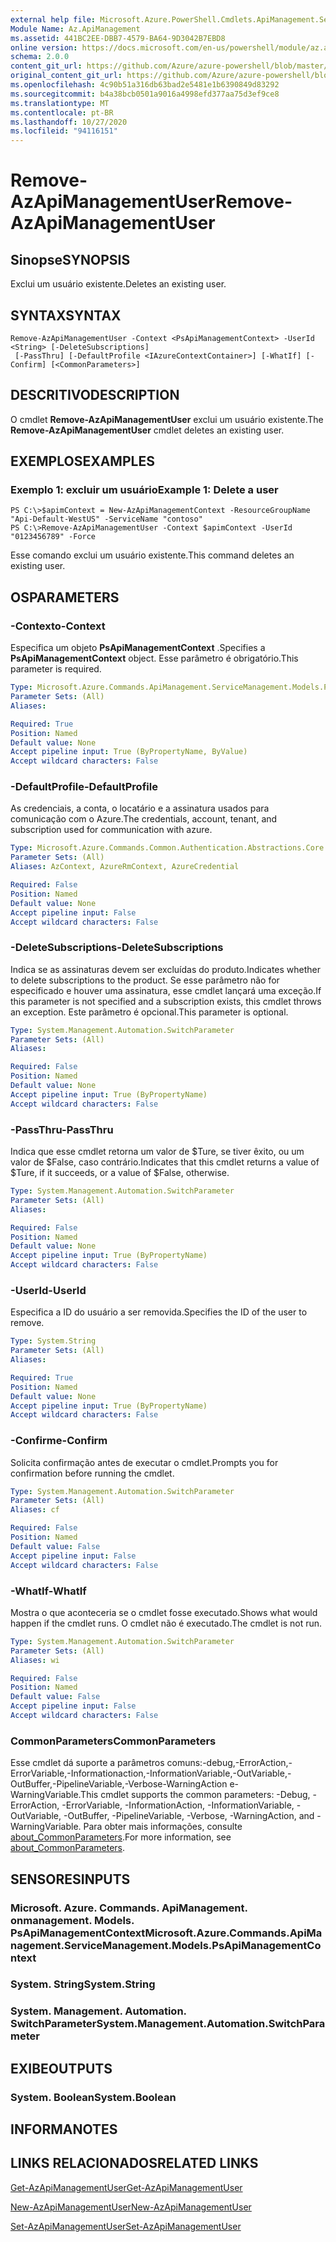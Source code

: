 ```yaml
---
external help file: Microsoft.Azure.PowerShell.Cmdlets.ApiManagement.ServiceManagement.dll-Help.xml
Module Name: Az.ApiManagement
ms.assetid: 441BC2EE-DBB7-4579-BA64-9D3042B7EBD8
online version: https://docs.microsoft.com/en-us/powershell/module/az.apimanagement/remove-azapimanagementuser
schema: 2.0.0
content_git_url: https://github.com/Azure/azure-powershell/blob/master/src/ApiManagement/ApiManagement/help/Remove-AzApiManagementUser.md
original_content_git_url: https://github.com/Azure/azure-powershell/blob/master/src/ApiManagement/ApiManagement/help/Remove-AzApiManagementUser.md
ms.openlocfilehash: 4c90b51a316db63bad2e5481e1b6390849d83292
ms.sourcegitcommit: b4a38bcb0501a9016a4998efd377aa75d3ef9ce8
ms.translationtype: MT
ms.contentlocale: pt-BR
ms.lasthandoff: 10/27/2020
ms.locfileid: "94116151"
---
```

# <span data-ttu-id="2ed25-101">Remove-AzApiManagementUser</span><span class="sxs-lookup"><span data-stu-id="2ed25-101">Remove-AzApiManagementUser</span></span>

## <span data-ttu-id="2ed25-102">Sinopse</span><span class="sxs-lookup"><span data-stu-id="2ed25-102">SYNOPSIS</span></span>
<span data-ttu-id="2ed25-103">Exclui um usuário existente.</span><span class="sxs-lookup"><span data-stu-id="2ed25-103">Deletes an existing user.</span></span>

## <span data-ttu-id="2ed25-104">SYNTAX</span><span class="sxs-lookup"><span data-stu-id="2ed25-104">SYNTAX</span></span>

```
Remove-AzApiManagementUser -Context <PsApiManagementContext> -UserId <String> [-DeleteSubscriptions]
 [-PassThru] [-DefaultProfile <IAzureContextContainer>] [-WhatIf] [-Confirm] [<CommonParameters>]
```

## <span data-ttu-id="2ed25-105">DESCRITIVO</span><span class="sxs-lookup"><span data-stu-id="2ed25-105">DESCRIPTION</span></span>
<span data-ttu-id="2ed25-106">O cmdlet **Remove-AzApiManagementUser** exclui um usuário existente.</span><span class="sxs-lookup"><span data-stu-id="2ed25-106">The **Remove-AzApiManagementUser** cmdlet deletes an existing user.</span></span>

## <span data-ttu-id="2ed25-107">EXEMPLOS</span><span class="sxs-lookup"><span data-stu-id="2ed25-107">EXAMPLES</span></span>

### <span data-ttu-id="2ed25-108">Exemplo 1: excluir um usuário</span><span class="sxs-lookup"><span data-stu-id="2ed25-108">Example 1: Delete a user</span></span>
```
PS C:\>$apimContext = New-AzApiManagementContext -ResourceGroupName "Api-Default-WestUS" -ServiceName "contoso"
PS C:\>Remove-AzApiManagementUser -Context $apimContext -UserId "0123456789" -Force
```

<span data-ttu-id="2ed25-109">Esse comando exclui um usuário existente.</span><span class="sxs-lookup"><span data-stu-id="2ed25-109">This command deletes an existing user.</span></span>

## <span data-ttu-id="2ed25-110">OS</span><span class="sxs-lookup"><span data-stu-id="2ed25-110">PARAMETERS</span></span>

### <span data-ttu-id="2ed25-111">-Contexto</span><span class="sxs-lookup"><span data-stu-id="2ed25-111">-Context</span></span>
<span data-ttu-id="2ed25-112">Especifica um objeto **PsApiManagementContext** .</span><span class="sxs-lookup"><span data-stu-id="2ed25-112">Specifies a **PsApiManagementContext** object.</span></span>
<span data-ttu-id="2ed25-113">Esse parâmetro é obrigatório.</span><span class="sxs-lookup"><span data-stu-id="2ed25-113">This parameter is required.</span></span>

```yaml
Type: Microsoft.Azure.Commands.ApiManagement.ServiceManagement.Models.PsApiManagementContext
Parameter Sets: (All)
Aliases:

Required: True
Position: Named
Default value: None
Accept pipeline input: True (ByPropertyName, ByValue)
Accept wildcard characters: False
```

### <span data-ttu-id="2ed25-114">-DefaultProfile</span><span class="sxs-lookup"><span data-stu-id="2ed25-114">-DefaultProfile</span></span>
<span data-ttu-id="2ed25-115">As credenciais, a conta, o locatário e a assinatura usados para comunicação com o Azure.</span><span class="sxs-lookup"><span data-stu-id="2ed25-115">The credentials, account, tenant, and subscription used for communication with azure.</span></span>

```yaml
Type: Microsoft.Azure.Commands.Common.Authentication.Abstractions.Core.IAzureContextContainer
Parameter Sets: (All)
Aliases: AzContext, AzureRmContext, AzureCredential

Required: False
Position: Named
Default value: None
Accept pipeline input: False
Accept wildcard characters: False
```

### <span data-ttu-id="2ed25-116">-DeleteSubscriptions</span><span class="sxs-lookup"><span data-stu-id="2ed25-116">-DeleteSubscriptions</span></span>
<span data-ttu-id="2ed25-117">Indica se as assinaturas devem ser excluídas do produto.</span><span class="sxs-lookup"><span data-stu-id="2ed25-117">Indicates whether to delete subscriptions to the product.</span></span>
<span data-ttu-id="2ed25-118">Se esse parâmetro não for especificado e houver uma assinatura, esse cmdlet lançará uma exceção.</span><span class="sxs-lookup"><span data-stu-id="2ed25-118">If this parameter is not specified and a subscription exists, this cmdlet throws an exception.</span></span>
<span data-ttu-id="2ed25-119">Este parâmetro é opcional.</span><span class="sxs-lookup"><span data-stu-id="2ed25-119">This parameter is optional.</span></span>

```yaml
Type: System.Management.Automation.SwitchParameter
Parameter Sets: (All)
Aliases:

Required: False
Position: Named
Default value: None
Accept pipeline input: True (ByPropertyName)
Accept wildcard characters: False
```

### <span data-ttu-id="2ed25-120">-PassThru</span><span class="sxs-lookup"><span data-stu-id="2ed25-120">-PassThru</span></span>
<span data-ttu-id="2ed25-121">Indica que esse cmdlet retorna um valor de $Ture, se tiver êxito, ou um valor de $False, caso contrário.</span><span class="sxs-lookup"><span data-stu-id="2ed25-121">Indicates that this cmdlet returns a value of $Ture, if it succeeds, or a value of $False, otherwise.</span></span>

```yaml
Type: System.Management.Automation.SwitchParameter
Parameter Sets: (All)
Aliases:

Required: False
Position: Named
Default value: None
Accept pipeline input: True (ByPropertyName)
Accept wildcard characters: False
```

### <span data-ttu-id="2ed25-122">-UserId</span><span class="sxs-lookup"><span data-stu-id="2ed25-122">-UserId</span></span>
<span data-ttu-id="2ed25-123">Especifica a ID do usuário a ser removida.</span><span class="sxs-lookup"><span data-stu-id="2ed25-123">Specifies the ID of the user to remove.</span></span>

```yaml
Type: System.String
Parameter Sets: (All)
Aliases:

Required: True
Position: Named
Default value: None
Accept pipeline input: True (ByPropertyName)
Accept wildcard characters: False
```

### <span data-ttu-id="2ed25-124">-Confirme</span><span class="sxs-lookup"><span data-stu-id="2ed25-124">-Confirm</span></span>
<span data-ttu-id="2ed25-125">Solicita confirmação antes de executar o cmdlet.</span><span class="sxs-lookup"><span data-stu-id="2ed25-125">Prompts you for confirmation before running the cmdlet.</span></span>

```yaml
Type: System.Management.Automation.SwitchParameter
Parameter Sets: (All)
Aliases: cf

Required: False
Position: Named
Default value: False
Accept pipeline input: False
Accept wildcard characters: False
```

### <span data-ttu-id="2ed25-126">-WhatIf</span><span class="sxs-lookup"><span data-stu-id="2ed25-126">-WhatIf</span></span>
<span data-ttu-id="2ed25-127">Mostra o que aconteceria se o cmdlet fosse executado.</span><span class="sxs-lookup"><span data-stu-id="2ed25-127">Shows what would happen if the cmdlet runs.</span></span>
<span data-ttu-id="2ed25-128">O cmdlet não é executado.</span><span class="sxs-lookup"><span data-stu-id="2ed25-128">The cmdlet is not run.</span></span>

```yaml
Type: System.Management.Automation.SwitchParameter
Parameter Sets: (All)
Aliases: wi

Required: False
Position: Named
Default value: False
Accept pipeline input: False
Accept wildcard characters: False
```

### <span data-ttu-id="2ed25-129">CommonParameters</span><span class="sxs-lookup"><span data-stu-id="2ed25-129">CommonParameters</span></span>
<span data-ttu-id="2ed25-130">Esse cmdlet dá suporte a parâmetros comuns:-debug,-ErrorAction,-ErrorVariable,-Informationaction,-InformationVariable,-OutVariable,-OutBuffer,-PipelineVariable,-Verbose-WarningAction e-WarningVariable.</span><span class="sxs-lookup"><span data-stu-id="2ed25-130">This cmdlet supports the common parameters: -Debug, -ErrorAction, -ErrorVariable, -InformationAction, -InformationVariable, -OutVariable, -OutBuffer, -PipelineVariable, -Verbose, -WarningAction, and -WarningVariable.</span></span> <span data-ttu-id="2ed25-131">Para obter mais informações, consulte [about_CommonParameters](http://go.microsoft.com/fwlink/?LinkID=113216).</span><span class="sxs-lookup"><span data-stu-id="2ed25-131">For more information, see [about_CommonParameters](http://go.microsoft.com/fwlink/?LinkID=113216).</span></span>

## <span data-ttu-id="2ed25-132">SENSORES</span><span class="sxs-lookup"><span data-stu-id="2ed25-132">INPUTS</span></span>

### <span data-ttu-id="2ed25-133">Microsoft. Azure. Commands. ApiManagement. onmanagement. Models. PsApiManagementContext</span><span class="sxs-lookup"><span data-stu-id="2ed25-133">Microsoft.Azure.Commands.ApiManagement.ServiceManagement.Models.PsApiManagementContext</span></span>

### <span data-ttu-id="2ed25-134">System. String</span><span class="sxs-lookup"><span data-stu-id="2ed25-134">System.String</span></span>

### <span data-ttu-id="2ed25-135">System. Management. Automation. SwitchParameter</span><span class="sxs-lookup"><span data-stu-id="2ed25-135">System.Management.Automation.SwitchParameter</span></span>

## <span data-ttu-id="2ed25-136">EXIBE</span><span class="sxs-lookup"><span data-stu-id="2ed25-136">OUTPUTS</span></span>

### <span data-ttu-id="2ed25-137">System. Boolean</span><span class="sxs-lookup"><span data-stu-id="2ed25-137">System.Boolean</span></span>

## <span data-ttu-id="2ed25-138">INFORMA</span><span class="sxs-lookup"><span data-stu-id="2ed25-138">NOTES</span></span>

## <span data-ttu-id="2ed25-139">LINKS RELACIONADOS</span><span class="sxs-lookup"><span data-stu-id="2ed25-139">RELATED LINKS</span></span>

[<span data-ttu-id="2ed25-140">Get-AzApiManagementUser</span><span class="sxs-lookup"><span data-stu-id="2ed25-140">Get-AzApiManagementUser</span></span>](./Get-AzApiManagementUser.md)

[<span data-ttu-id="2ed25-141">New-AzApiManagementUser</span><span class="sxs-lookup"><span data-stu-id="2ed25-141">New-AzApiManagementUser</span></span>](./New-AzApiManagementUser.md)

[<span data-ttu-id="2ed25-142">Set-AzApiManagementUser</span><span class="sxs-lookup"><span data-stu-id="2ed25-142">Set-AzApiManagementUser</span></span>](./Set-AzApiManagementUser.md)


